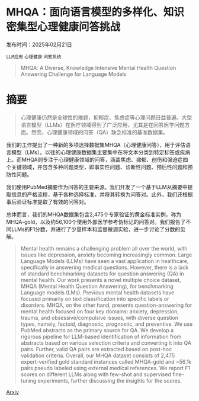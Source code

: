 # MHQA：面向语言模型的多样化、知识密集型心理健康问答挑战

发布时间：2025年02月21日

`LLM应用` `心理健康` `问答系统`

> MHQA: A Diverse, Knowledge Intensive Mental Health Question Answering Challenge for Language Models

# 摘要

> 心理健康仍然是全球性的难题，抑郁症、焦虑症等心理问题日益普遍。大型语言模型（LLMs）在医疗领域得到了广泛应用，尤其是在回答医学问题方面。然而，心理健康领域的问答（QA）缺乏标准的基准数据集。

我们的工作提出了一种新的多项选择数据集MHQA（心理健康问答），用于评估语言模型（LMs）。以往的心理健康数据集主要集中在将文本分类到特定标签或疾病上。而MHQA则专注于心理健康领域的问答，涵盖焦虑、抑郁、创伤和强迫症四个关键领域，并包含多种问题类型，即事实性问题、诊断性问题、预后性问题和预防性问题。

我们使用PubMed摘要作为问答的主要来源。我们开发了一个基于LLM从摘要中提取信息的严格流程，基于各种选择标准，并将其转换为问答对。此外，我们还根据事后验证标准提取了有效的问答对。

总体而言，我们的MHQA数据集包含2,475个专家验证的黄金标准实例，称为MHQA-gold，以及约56,100个使用外部医学参考伪标记的问答对。我们报告了不同LLMs的F1分数，并进行了少量样本和监督微调实验，进一步讨论了分数的见解。

> Mental health remains a challenging problem all over the world, with issues like depression, anxiety becoming increasingly common. Large Language Models (LLMs) have seen a vast application in healthcare, specifically in answering medical questions. However, there is a lack of standard benchmarking datasets for question answering (QA) in mental health. Our work presents a novel multiple choice dataset, MHQA (Mental Health Question Answering), for benchmarking Language models (LMs). Previous mental health datasets have focused primarily on text classification into specific labels or disorders. MHQA, on the other hand, presents question-answering for mental health focused on four key domains: anxiety, depression, trauma, and obsessive/compulsive issues, with diverse question types, namely, factoid, diagnostic, prognostic, and preventive. We use PubMed abstracts as the primary source for QA. We develop a rigorous pipeline for LLM-based identification of information from abstracts based on various selection criteria and converting it into QA pairs. Further, valid QA pairs are extracted based on post-hoc validation criteria. Overall, our MHQA dataset consists of 2,475 expert-verified gold standard instances called MHQA-gold and ~56.1k pairs pseudo labeled using external medical references. We report F1 scores on different LLMs along with few-shot and supervised fine-tuning experiments, further discussing the insights for the scores.

[Arxiv](https://arxiv.org/abs/2502.15418)